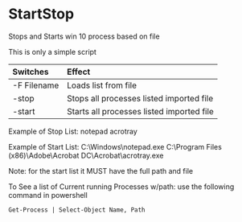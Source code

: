 # StartStop
Stops and Starts win 10 process based on file

This is only a simple script

| Switches                         | Effect                       |
| :--------------------------------| :--------------------------- |
| -F Filename                      |  Loads list from file        |
| -stop                            |  Stops all processes listed imported file        |
| -start                           |  Starts all processes listed imported file       |

Example of Stop List:
notepad
acrotray

Example of Start List:
C:\Windows\notepad.exe
C:\Program Files (x86)\Adobe\Acrobat DC\Acrobat\acrotray.exe

Note: for the start list it MUST have the full path and file

To See a list of Current running Processes w/path: use the following command in powershell

`Get-Process | Select-Object Name, Path`
